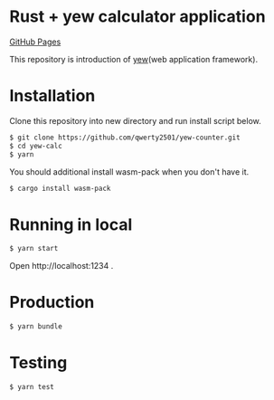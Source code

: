 # Rust + yew calculator application

[GitHub Pages](https://qwerty2501.github.io/yew-calc/)

This repository is introduction of [yew](https://github.com/yewstack/yew)(web application framework).

# Installation

Clone this repository into new directory and run install script below.

```sh
$ git clone https://github.com/qwerty2501/yew-counter.git
$ cd yew-calc
$ yarn
```

You should additional install wasm-pack when you don't have it.

```sh
$ cargo install wasm-pack
```

# Running in local

```sh
$ yarn start
```

Open http://localhost:1234 .

# Production

```sh
$ yarn bundle
```

# Testing

```sh
$ yarn test
```
